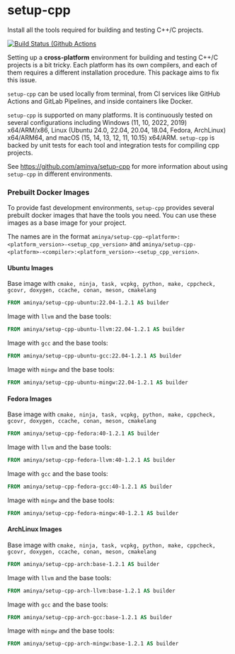 # setup-cpp

Install all the tools required for building and testing C++/C projects.

[![Build Status (Github Actions](https://github.com/aminya/setup-cpp/actions/workflows/CI.yml/badge.svg)](https://github.com/aminya/setup-cpp/actions/workflows/CI.yml)

Setting up a **cross-platform** environment for building and testing C++/C projects is a bit tricky. Each platform has its own compilers, and each of them requires a different installation procedure. This package aims to fix this issue.

`setup-cpp` can be used locally from terminal, from CI services like GitHub Actions and GitLab Pipelines, and inside containers like Docker.

`setup-cpp` is supported on many platforms. It is continuously tested on several configurations including Windows (11, 10, 2022, 2019) x64/ARM/x86, Linux (Ubuntu 24.0, 22.04, 20.04, 18.04, Fedora, ArchLinux) x64/ARM64, and macOS (15, 14, 13, 12, 11, 10.15) x64/ARM. `setup-cpp` is backed by unit tests for each tool and integration tests for compiling cpp projects.

See https://github.com/aminya/setup-cpp for more information about using `setup-cpp` in different environments.

### Prebuilt Docker Images

To provide fast development environments, `setup-cpp` provides several prebuilt docker images that have the tools you need. You can use these images as a base image for your project.

The names are in the format `aminya/setup-cpp-<platform>:<platform_version>-<setup_cpp_version>` and `aminya/setup-cpp-<platform>-<compiler>:<platform_version>-<setup_cpp_version>`.

#### Ubuntu Images

Base image with `cmake, ninja, task, vcpkg, python, make, cppcheck, gcovr, doxygen, ccache, conan, meson, cmakelang`

```dockerfile
FROM aminya/setup-cpp-ubuntu:22.04-1.2.1 AS builder
```

Image with `llvm` and the base tools:

```dockerfile
FROM aminya/setup-cpp-ubuntu-llvm:22.04-1.2.1 AS builder
```

Image with `gcc` and the base tools:

```dockerfile
FROM aminya/setup-cpp-ubuntu-gcc:22.04-1.2.1 AS builder
```

Image with `mingw` and the base tools:

```dockerfile
FROM aminya/setup-cpp-ubuntu-mingw:22.04-1.2.1 AS builder
```

#### Fedora Images

Base image with `cmake, ninja, task, vcpkg, python, make, cppcheck, gcovr, doxygen, ccache, conan, meson, cmakelang`

```dockerfile
FROM aminya/setup-cpp-fedora:40-1.2.1 AS builder
```

Image with `llvm` and the base tools:

```dockerfile
FROM aminya/setup-cpp-fedora-llvm:40-1.2.1 AS builder
```

Image with `gcc` and the base tools:

```dockerfile
FROM aminya/setup-cpp-fedora-gcc:40-1.2.1 AS builder
```

Image with `mingw` and the base tools:

```dockerfile
FROM aminya/setup-cpp-fedora-mingw:40-1.2.1 AS builder
```

#### ArchLinux Images

Base image with `cmake, ninja, task, vcpkg, python, make, cppcheck, gcovr, doxygen, ccache, conan, meson, cmakelang`

```dockerfile
FROM aminya/setup-cpp-arch:base-1.2.1 AS builder
```

Image with `llvm` and the base tools:

```dockerfile
FROM aminya/setup-cpp-arch-llvm:base-1.2.1 AS builder
```

Image with `gcc` and the base tools:

```dockerfile
FROM aminya/setup-cpp-arch-gcc:base-1.2.1 AS builder
```

Image with `mingw` and the base tools:

```dockerfile
FROM aminya/setup-cpp-arch-mingw:base-1.2.1 AS builder
```
